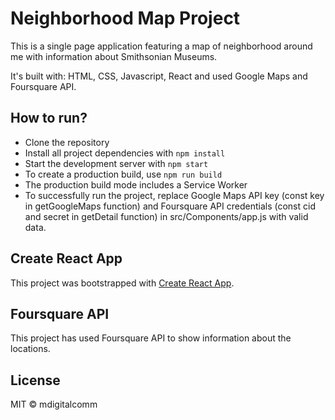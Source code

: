 # Neighborhood Map Project
This is a single page application featuring a map of neighborhood around me with information about Smithsonian Museums. 

It's built with: HTML, CSS, Javascript, React and used Google Maps and Foursquare API. 

## How to run?
* Clone the repository
* Install all project dependencies with `npm install`
* Start the development server with `npm start`
* To create a production build, use `npm run build`
* The production build mode includes a Service Worker
* To successfully run the project, replace Google Maps API key (const key in getGoogleMaps function) and Foursquare API credentials (const cid and secret in getDetail function) in src/Components/app.js with valid data.

## Create React App
This project was bootstrapped with [Create React App](https://github.com/facebookincubator/create-react-app).

## Foursquare API
This project has used Foursquare API to show information about the locations.

## License
MIT © mdigitalcomm
